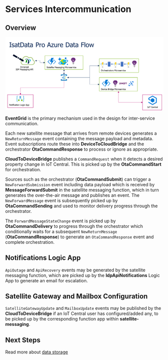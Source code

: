 # Services Intercommunication

## Overview

![Service intercommunication diagram](media/idp-azure-dataflow.png)

**EventGrid** is the primary mechanism used in the design for inter-service 
communication.

Each new satellite message that arrives from remote devices generates a 
`NewReturnMessage` event containing the message payload and metadata.  Event 
subscriptions route these into **DeviceToCloudBridge** and the orchestrator 
**OtaCommandResponse** to process or ignore as appropriate.

**CloudToDeviceBridge** publishes a `CommandRequest` when it detects a desired 
property change in IoT Central.  This is picked up by the **OtaCommandStart** 
for orchestration.

Sources such as the orchestrator (**OtaCommandSubmit**) can trigger a 
`NewForwardSubmission` event including data payload which is received by 
**MessageForwardSubmit** in the satellite messaging function, which in turn 
generates the over-the-air message and publishes an event.  The 
`NewForwardMessage` event is subsequently picked up by **OtaCommandSending** and 
used to monitor delivery progress through the orchestrator.

The `ForwardMessageStateChange` event is picked up by **OtaCommandDelivery** to 
progress through the orchestrator which conditionally waits for a subsequent 
`NewReturnMessage` (**OtaCommandResponse**) to generate an `OtaCommandResponse` 
event and complete orchestration.

## Notifications Logic App

`ApiOutage` and `ApiRecovery` events may be generated by the satellite messaging 
function, which are picked up by the **IdpApiNotifications** Logic App to 
generate an email for escalation.

## Satellite Gateway and Mailbox Configuration

`SatelliteGatewayUpdate` and `MailboxUpdate` events may be published by the 
**CloudToDeviceBridge** if an IoT Central user has configured/added any, to be 
picked up by the corresponding function app within **satellite-messaging**.

## Next Steps

Read more about [data storage](data-storage.md)